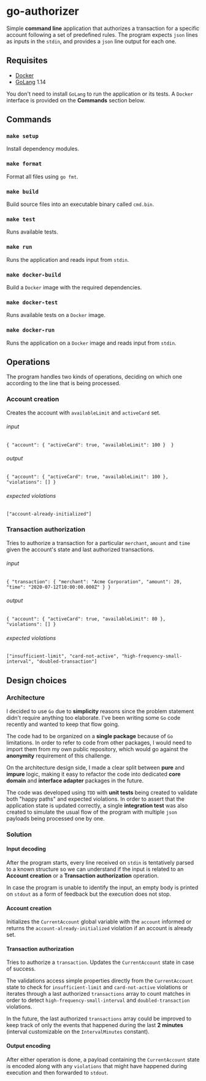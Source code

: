 # go-authorizer
Simple **command line**  application that authorizes a transaction 
for a specific account following a set of predefined rules. The program expects `json` lines as inputs in the `stdin`, 
and provides a `json` line output for each one.

## Requisites

- [Docker](https://www.docker.com/get-started)
- [GoLang](https://golang.org/doc/install) 1.14

You don't need to install `GoLang` to run the application or its tests. 
A `Docker` interface is provided on the **Commands** section below.

## Commands

### `make setup`
Install dependency modules.

### `make format`
Format all files using `go fmt`.

### `make build`
Build source files into an executable binary called `cmd.bin`.

### `make test`                    
Runs available tests.

### `make run`
Runs the application and reads input from `stdin`.

### `make docker-build`
Build a `Docker` image with the required dependencies.

### `make docker-test`
Runs available tests on a `Docker` image.

### `make docker-run`
Runs the application on a `Docker` image and reads input from `stdin`.

## Operations
The program handles two kinds of operations, deciding on which one according to the line that is being processed.

### Account creation
Creates the account with `availableLimit` and `activeCard` set.

###### input 
    { "account": { "activeCard": true, "availableLimit": 100 }  }
###### output 
    { "account": { "activeCard": true, "availableLimit": 100 }, "violations": [] }
###### expected violations
    ["account-already-initialized"]

### Transaction authorization
Tries to authorize a transaction for a particular `merchant`, `amount` and `time` given the account's state 
and last authorized transactions.

###### input 
    { "transaction": { "merchant": "Acme Corporation", "amount": 20, "time": "2020-07-12T10:00:00.000Z" } }
###### output 
    { "account": { "activeCard": true, "availableLimit": 80 }, "violations": [] }
###### expected violations
    ["insufficient-limit", "card-not-active", "high-frequency-small-interval", "doubled-transaction"]

## Design choices

### Architecture

I decided to use `Go` due to **simplicity** reasons since the problem statement didn't require anything too elaborate. I've 
been writing some `Go` code recently and wanted to keep that flow going.

The code had to be organized on a **single package**  because of `Go` limitations. 
In order to refer to code from other packages, I would need to import them from my own public repository, 
which would go against the **anonymity** requirement of this challenge.

On the architecture design side, I made a clear split between  **pure** and **impure** logic, 
making it easy to refactor the code into dedicated **core domain** and **interface adapter** packages in the future.

The code was developed using `TDD` with **unit tests** being created to validate both "happy paths" and expected violations.
In order to assert that the application state is updated correctly, a single **integration test** was also created
to simulate the usual flow of the program with multiple `json` payloads being processed one by one.

### Solution

#### Input decoding

After the program starts, every line received on `stdin` is tentatively parsed to a known structure so we can understand
if the input is related to an  **Account creation** or a **Transaction authorization** operation. 

In case the program is unable to identify the input, an empty body is printed on `stdout` as a form of feedback 
but the execution does not stop.

#### Account creation

Initializes the `CurrentAccount` global variable with the `account` informed or returns the `account-already-initialized` 
violation if an account is already set.

#### Transaction authorization

Tries to authorize a `transaction`. Updates the `CurrentAccount` state in case of success. 

The validations access simple properties directly from the `CurrentAccount` state 
to check for `insufficient-limit` and `card-not-active` violations or iterates 
through a last authorized `transactions` array to count matches in order to detect 
`high-frequency-small-interval` and `doubled-transaction` violations.

In the future, the last authorized `transactions` array could be improved to keep track of only the events 
that happened during the last **2 minutes** (interval customizable on the `IntervalMinutes` constant).

#### Output encoding

After either operation is done, a payload containing the `CurrentAccount` state is encoded along with any
`violations` that might have happened during execution and then forwarded to `stdout`.
